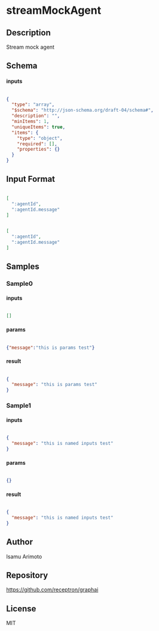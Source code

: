 # streamMockAgent

## Description

Stream mock agent

## Schema

#### inputs

```json

{
  "type": "array",
  "$schema": "http://json-schema.org/draft-04/schema#",
  "description": "",
  "minItems": 1,
  "uniqueItems": true,
  "items": {
    "type": "object",
    "required": [],
    "properties": {}
  }
}

````

## Input Format

```json

[
  ":agentId",
  ":agentId.message"
]

````
```json

[
  ":agentId",
  ":agentId.message"
]

````

## Samples

### Sample0

#### inputs

```json

[]

````

#### params

```json

{"message":"this is params test"}

````

#### result

```json

{
  "message": "this is params test"
}

````
### Sample1

#### inputs

```json

{
  "message": "this is named inputs test"
}

````

#### params

```json

{}

````

#### result

```json

{
  "message": "this is named inputs test"
}

````

## Author

Isamu Arimoto

## Repository

https://github.com/receptron/graphai

## License

MIT

